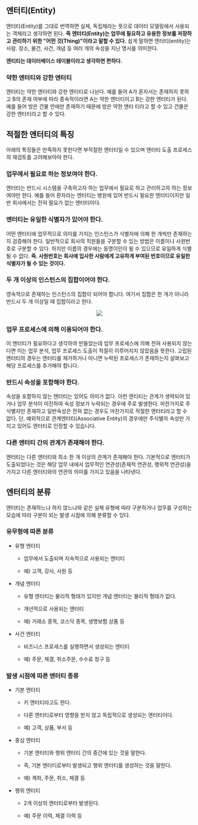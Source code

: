 ## 엔터티(Entity)

엔터티(Entity)를 그대로 번역하면 실제, 독립체라는 뜻으로 데이터 모델링에서 사용되는 객체라고 생각하면 된다. **즉 엔터티(Entity)는 업무에 필요하고 유용한 정보를 저장하고 관리하기 위한 "어떤 것(Thing)"이라고 말할 수 있다.** 쉽게 말하면 엔터티(entity)는 사람. 장소, 물건, 사건, 개념 등 여러 개의 속성을 지닌 명사를 의미한다. 

**엔티티는 데이터베이스 테이블이라고 생각하면 편하다.**

### 약한 엔터티와 강한 엔터티

엔터티는 약한 엔터티와 강한 엔터티로 나뉜다. 예를 들어 A가 혼자서는 존재하지 못하고 B의 존재 여부에 따라 종속적이라면 A는 약한 엔터티이고 B는 강한 엔터티가 된다. 예를 들어 방은 건물 안에만 존재하기 때문에 방은 약한 엔터 티라고 할 수 있고 건물은 강한 엔터티라고 할 수 있다.



## 적절한 엔터티의 특징

아래의 특징들은 만족하지 못한다면 부적절한 엔터티일 수 있으며 엔터티 도출 프로세스의 재검토를 고려해보아야 한다.

### 업무에서 필요로 하는 정보여야 한다.

엔터티는 반드시 시스템을 구축하고자 하는 업무에서 필요로 하고 관리하고자 하는 정보여야만 한다. 예를 들어 환자라는 엔터티는 병원에 있어 반드시 필요한 엔터티이지만 일반 회사에서는 전혀 필요가 없는 엔터티이다.

### 엔터티는 유일한 식별자가 있어야 한다.

어떤 엔터티에 업무적으로 의미를 가지는 인스턴스가 식별자에 의해 한 개씩만 존재하는지 검증해야 한다. 일반적으로 회사의 직원들을 구분할 수 있는 방법은 이름이나 사원번호로 구분할 수 있다. 하지만 이름의 경우에는 동명이인이 될 수 있으므로 유일하게 식별될 수 없다. **즉. 사원번호는 회사에 입사한 사람에게 고유하게 부여된 번호이므로 유일한 식별자가 될 수 있는 것이다.**

### 두 개 이상의 인스턴스의 집합이어야 한다.

영속적으로 존재하는 인스턴스의 집합이 되어야 합니다. 여기서 집합은 한 개가 아니라 반드시 두 개 이상일 때 집합이라고 한다.

<p align="center"><img src="https://i.postimg.cc/zvdkR0nK/img1-daumcdn.png"></p>

### 업무 프로세스에 의해 이용되어야 한다.

이 엔터티가 필요하다고 생각하여 만들었는데 업무 프로세스에 의해 전혀 사용되지 않는다면 이는 업무 분석, 업무 프로세스 도출이 적절히 이루어지지 않았음을 뜻한다. 고립된 엔터티의 경우는 엔터티를 제거하거나 아니면 누락된 프로세스가 존재하는지 살펴보고 해당 프로세스를 추가해야 합니다.

### 반드시 속성을 포함해야 한다.

속성을 포함하지 않는 엔터티는 있어도 의미가 없다. 이런 엔티티는 관계가 생략되어 있거나 업무 분석이 미진하여 속성 정보가 누락되는 경우에 주로 발생한다. 마찬가지로 주 식별자만 존재하고 일반속성은 전혀 없는 경우도 마찬가지로 적절한 엔터티라고 할 수 없다. 단, 예외적으로 관계엔터티(Associative Entity)의 경우에만 주식별자 속성만 가지고 있어도 엔터티로 인정할 수 있습니다.

### 다른 엔터티 간의 관계가 존재해야 한다.

엔터티는 다른 엔터티와 최소 한 개 이상의 관계가 존재해야 한다. 기본적으로 엔터티가 도출되었다는 것은 해당 업무 내에서 업무적인 연관성(존재적 연관성, 행위적 연관성)을 가지고 다른 엔터티와의 연관의 의미를 가지고 있음을 나타낸다.



## 엔터티의 분류

엔터티는 존재하느냐 하지 않느냐와 같은 실체 유형에 따라 구분하거나 업무를 구성하는 모습에 따라 구분이 되는 발생 시점에 의해 분류할 수 있다.

### 유무형에 따른 분류

- 유형 엔터티
  
  - 업무에서 도출되며 지속적으로 사용되는 엔터티
  
  - 예) 고객, 강사, 사원 등

- 개념 엔터티
  
  - 유형 엔터티는 물리적 형태가 있지만 개념 엔터티는 물리적 형태가 없다.
  
  - 개년적으로 사용되는 엔터티
  
  - 예) 거래소 종목, 코스닥 종목, 생명보험 상품 등

- 사건 엔터티
  
  - 비즈니스 프로세스를 실행하면서 생성되는 엔터티
  
  - 예) 주문, 체결, 취소주문, 수수료 청구 등

### 발생 시점에 따른 엔터티 종류

- 기본 엔터티
  
  - 키 엔터티라고도 한다.
  
  - 다른 엔터티로부터 영향을 받지 않고 독립적으로 생성되는 엔터티이다.
  
  - 예) 고객, 상품, 부서 등

- 중심 엔터티
  
  - 기본 엔터티와 행위 엔터티 간의 중간에 있는 것을 말한다.
  
  - 즉, 기본 엔터티로부터 발생되고 행위 엔터티를 생성하는 것을 말한다.
  
  - 예) 계좌, 주문, 취소, 체결 등

- 행위 엔터티
  
  - 2개 이상의 엔터티로부터 발생된다.
  
  - 예) 주문 이력, 체결 이력 등

























